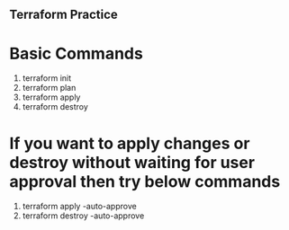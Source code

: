 ## Terraform Practice ##

# Basic Commands

1. terraform init
2. terraform plan
3. terraform apply
4. terraform destroy

# If you want to apply changes or destroy without waiting for user approval then try below commands

1. terraform apply -auto-approve
2. terraform destroy -auto-approve
